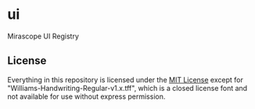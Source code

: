 # ui
Mirascope UI Registry

## License

Everything in this repository is licensed under the [MIT License](https://github.com/Mirascope/ui/blob/main/LICENSE) except for "Williams-Handwriting-Regular-v1.x.tff", which is a closed license font and not available for use without express permission.
